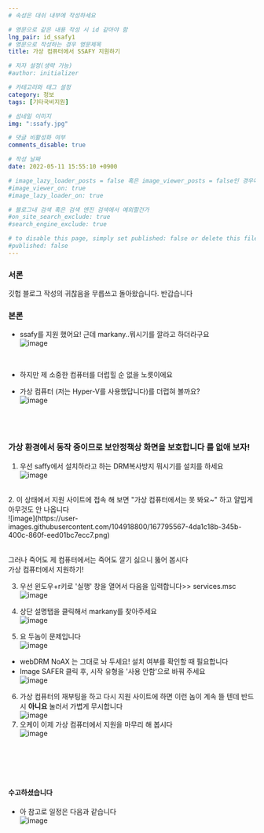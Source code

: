 ```yaml
---
# 속성은 대쉬 내부에 작성하세요

# 영문으로 같은 내용 작성 시 id 같아야 함
lng_pair: id_ssafy1
# 영문으로 작성하는 경우 영문제목
title: 가상 컴퓨터에서 SSAFY 지원하기

# 저자 설정(생략 가능)
#author: initializer

# 카테고리와 태그 설정
category: 정보
tags: [기타국비지원]

# 섬네일 이미지
img: ":ssafy.jpg"

# 댓글 비활성화 여부
comments_disable: true

# 작성 날짜
date: 2022-05-11 15:55:10 +0900

# image_lazy_loader_posts = false 혹은 image_viewer_posts = false인 경우에만 사용하세요
#image_viewer_on: true
#image_lazy_loader_on: true

# 블로그내 검색 혹은 검색 엔진 검색에서 예외할건가
#on_site_search_exclude: true
#search_engine_exclude: true

# to disable this page, simply set published: false or delete this file
#published: false
---
```

### 서론
깃헙 블로그 작성의 귀찮음을 무릅쓰고 돌아왔습니다. 반갑습니다

### 본론
* ssafy를 지원 했어요! 근데 markany..뭐시기를 깔라고 하더라구요 <br>
![image](https://user-images.githubusercontent.com/104918800/167795429-3766e7ee-d38a-451c-92c4-1047c2005d14.png)


  <br>
* 하지만 제 소중한 컴퓨터를 더럽힐 순 없을 노릇이에요
* 가상 컴퓨터 (저는 Hyper-V를 사용했답니다)를 더럽혀 볼까요? <br>
 ![image](https://user-images.githubusercontent.com/104918800/167789316-ef78d812-7ae7-466f-83a5-5155d6a854ba.png)
<br><br><br><br>
### 가상 환경에서 동작 중이므로 보안정책상 화면을 보호합니다 를 없애 보자!
1. 우선 saffy에서 설치하라고 하는 DRM복사방지 뭐시기를 설치를 하세요 <br> ![image](https://user-images.githubusercontent.com/104918800/167789638-1d8fd395-5fd8-4adb-b901-2533b614e84b.png)
<br>
2. 이 상태에서 지원 사이트에 접속 해 보면 "가상 컴퓨터에서는 못 봐요~" 하고 얄밉게 아무것도 안 나옵니다 <br>
![image](https://user-images.githubusercontent.com/104918800/167795567-4da1c18b-345b-400c-860f-eed01bc7ecc7.png)

 <br> 그러나 죽어도 제 컴퓨터에서는 죽어도 깔기 싫으니 뚫어 봅시다 <br> 가상 컴퓨터에서 지원하기!

3. 우선 윈도우+r키로 '실행' 창을 열어서 다음을 입력합니다>> services.msc   <br>
![image](https://user-images.githubusercontent.com/104918800/167790038-edc59f98-e12a-4677-8f15-fc1d89ad816a.png)

4. 상단 설명탭을 클릭해서 markany를 찾아주세요  <br>
![image](https://user-images.githubusercontent.com/104918800/167790095-7dd14a16-5407-4948-a80e-a61da8ce1072.png)

5. 요 두놈이 문제입니다 <br>
![image](https://user-images.githubusercontent.com/104918800/167790177-f8a9d91c-e3a0-4c49-ac0e-dd8f716907e4.png)
 * webDRM NoAX 는 그대로 놔 두세요! 설치 여부를 확인할 때 필요합니다
 * Image SAFER 클릭 후, 시작 유형을 '사용 안함'으로 바꿔 주세요 <br>
  ![image](https://user-images.githubusercontent.com/104918800/167790385-56b7d408-8214-4d21-a372-35d07ffa3854.png)


6. 가상 컴퓨터의 재부팅을 하고 다시 지원 사이트에 하면 이런 놈이 계속 뜰 텐데 반드시 **아니요** 눌러서 가볍게 무시합니다 <br>
![image](https://user-images.githubusercontent.com/104918800/167790570-0fde7260-40ba-41a2-81a1-40e588ec853a.png)
7. 오케이 이제 가상 컴퓨터에서 지원을 마무리 해 봅시다 <br>
![image](https://user-images.githubusercontent.com/104918800/167790682-0de36b22-d44c-4951-a77f-4480c7334ecb.png)

<br><br><br><br>
#### 수고하셨습니다
* 아 참고로 일정은 다음과 같습니다 <br>  ![image](https://user-images.githubusercontent.com/104918800/167791427-15c0be73-b4a8-421c-9a12-cabc3517e0b3.png)





